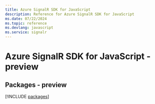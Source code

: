 ```yaml
---
title: Azure SignalR SDK for JavaScript
description: Reference for Azure SignalR SDK for JavaScript
ms.date: 07/22/2024
ms.topic: reference
ms.devlang: javascript
ms.service: signalr
---
```

# Azure SignalR SDK for JavaScript - preview
## Packages - preview
[!INCLUDE [packages](signalr-index.md)]